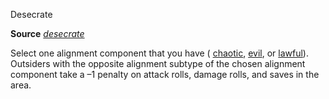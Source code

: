 Desecrate

**Source** [_desecrate_](/pathfinderRPG/prd/spells/desecrate.html#_desecrate)

Select one alignment component that you have ( [chaotic](/pathfinderRPG/prd/monsters/creatureTypes.html#_chaotic-subtype), [evil](/pathfinderRPG/prd/monsters/creatureTypes.html#_evil-subtype), or [lawful](/pathfinderRPG/prd/monsters/creatureTypes.html#_lawful-subtype)). Outsiders with the opposite alignment subtype of the chosen alignment component take a –1 penalty on attack rolls, damage rolls, and saves in the area.

